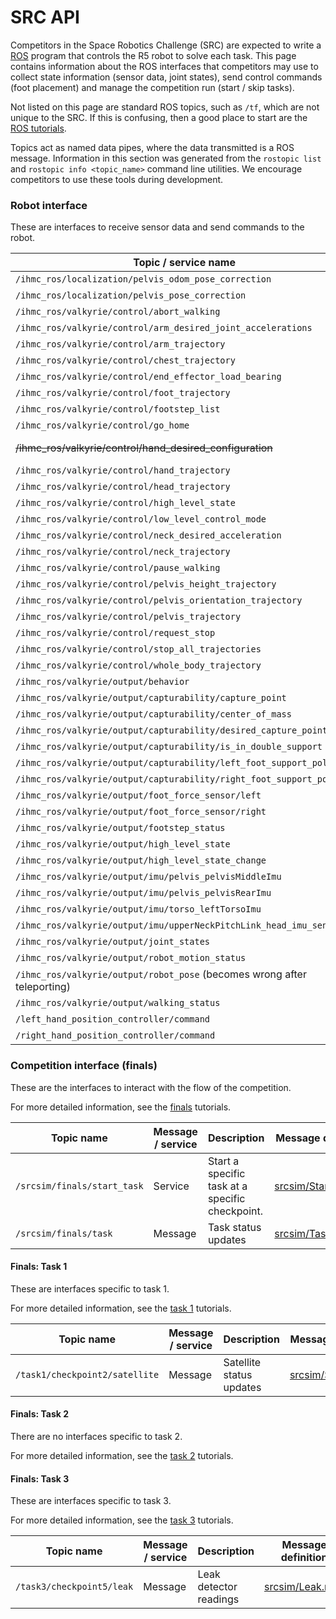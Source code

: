 # SRC API

Competitors in the Space Robotics Challenge (SRC) are expected to write a
[ROS](http://ros.org) program that controls the R5 robot to solve each task.
This page contains information about the ROS interfaces that competitors may
use to collect state information (sensor data, joint states), send control
commands (foot placement) and manage the competition run (start / skip tasks).

Not listed on this page are standard ROS topics, such as `/tf`, which are not
unique to the SRC. If this is confusing, then a good place to start are the
[ROS tutorials](http://wiki.ros.org/ROS/Tutorials).

Topics act as named data pipes, where the data transmitted is a ROS message.
Information in this section was generated from the `rostopic list` and
`rostopic info <topic_name>` command line utilities. We encourage competitors
to use these tools during development.

### Robot interface

These are interfaces to receive sensor data and send commands to the robot.

Topic / service name | Message type
---------- | ------------
`/ihmc_ros/localization/pelvis_odom_pose_correction` | [nav_msgs/Odometry](http://docs.ros.org/api/nav_msgs/html/msg/Odometry.html)
`/ihmc_ros/localization/pelvis_pose_correction` | [geometry_msgs/PoseStamped](http://docs.ros.org/api/geometry_msgs/html/msg/PoseStamped.html)
`/ihmc_ros/valkyrie/control/abort_walking` | [ihmc_msgs/AbortWalkingRosMessage](https://github.com/ihmcrobotics/ihmc_ros_core/blob/develop/ihmc_msgs/msg/AbortWalkingRosMessage.msg)
`/ihmc_ros/valkyrie/control/arm_desired_joint_accelerations` | [ihmc_msgs/ArmDesiredAccelerationsRosMessage](https://github.com/ihmcrobotics/ihmc_ros_core/blob/develop/ihmc_msgs/msg/ArmDesiredAccelerationsRosMessage.msg)
`/ihmc_ros/valkyrie/control/arm_trajectory` | [ihmc_msgs/ArmTrajectoryRosMessage](https://github.com/ihmcrobotics/ihmc_ros_core/blob/develop/ihmc_msgs/msg/ArmTrajectoryRosMessage.msg)
`/ihmc_ros/valkyrie/control/chest_trajectory` | [ihmc_msgs/ChestTrajectoryRosMessage](https://github.com/ihmcrobotics/ihmc_ros_core/blob/develop/ihmc_msgs/msg/ChestTrajectoryRosMessage.msg)
`/ihmc_ros/valkyrie/control/end_effector_load_bearing` | [ihmc_msgs/EndEffectorLoadBearingRosMessage](https://github.com/ihmcrobotics/ihmc_ros_core/blob/develop/ihmc_msgs/msg/EndEffectorLoadBearingRosMessage.msg)
`/ihmc_ros/valkyrie/control/foot_trajectory` | [ihmc_msgs/FootTrajectoryRosMessage](https://github.com/ihmcrobotics/ihmc_ros_core/blob/develop/ihmc_msgs/msg/FootTrajectoryRosMessage.msg)
`/ihmc_ros/valkyrie/control/footstep_list` | [ihmc_msgs/FootstepDataListRosMessage](https://github.com/ihmcrobotics/ihmc_ros_core/blob/develop/ihmc_msgs/msg/FootstepDataListRosMessage.msg)
`/ihmc_ros/valkyrie/control/go_home` | [ihmc_msgs/GoHomeRosMessage](https://github.com/ihmcrobotics/ihmc_ros_core/blob/develop/ihmc_msgs/msg/GoHomeRosMessage.msg)
~~/ihmc_ros/valkyrie/control/hand_desired_configuration~~ | [~~ihmc_msgs/HandDesiredConfigurationRosMessage~~](https://github.com/ihmcrobotics/ihmc_ros_core/blob/develop/ihmc_msgs/msg/HandDesiredConfigurationRosMessage.msg), this topic is not in use
`/ihmc_ros/valkyrie/control/hand_trajectory` | [ihmc_msgs/HandTrajectoryRosMessage](https://github.com/ihmcrobotics/ihmc_ros_core/blob/develop/ihmc_msgs/msg/HandTrajectoryRosMessage.msg)
`/ihmc_ros/valkyrie/control/head_trajectory` | [ihmc_msgs/HeadTrajectoryRosMessage](https://github.com/ihmcrobotics/ihmc_ros_core/blob/develop/ihmc_msgs/msg/HeadTrajectoryRosMessage.msg)
`/ihmc_ros/valkyrie/control/high_level_state` | [ihmc_msgs/HighLevelStateRosMessage](https://github.com/ihmcrobotics/ihmc_ros_core/blob/develop/ihmc_msgs/msg/HighLevelStateRosMessage.msg)
`/ihmc_ros/valkyrie/control/low_level_control_mode` | [ihmc_valkyrie_ros/ValkyrieLowLevelControlModeRosMessage](https://github.com/ihmcrobotics/ihmc_valkyrie_ros/blob/develop/msg/ValkyrieLowLevelControlModeRosMessage.msg)
`/ihmc_ros/valkyrie/control/neck_desired_acceleration` | [ihmc_msgs/NeckDesiredAccelerationsRosMessage](https://github.com/ihmcrobotics/ihmc_ros_core/blob/develop/ihmc_msgs/msg/NeckDesiredAccelerationsRosMessage.msg)
`/ihmc_ros/valkyrie/control/neck_trajectory` | [ihmc_msgs/NeckTrajectoryRosMessage](https://github.com/ihmcrobotics/ihmc_ros_core/blob/develop/ihmc_msgs/msg/NeckTrajectoryRosMessage.msg)
`/ihmc_ros/valkyrie/control/pause_walking` | [ihmc_msgs/PauseWalkingRosMessage](https://github.com/ihmcrobotics/ihmc_ros_core/blob/develop/ihmc_msgs/msg/PauseWalkingRosMessage.msg)
`/ihmc_ros/valkyrie/control/pelvis_height_trajectory` | [ihmc_msgs/PelvisHeightTrajectoryRosMessage](https://github.com/ihmcrobotics/ihmc_ros_core/blob/develop/ihmc_msgs/msg/PelvisHeightTrajectoryRosMessage.msg)
`/ihmc_ros/valkyrie/control/pelvis_orientation_trajectory` | [ihmc_msgs/PelvisOrientationTrajectoryRosMessage](https://github.com/ihmcrobotics/ihmc_ros_core/blob/develop/ihmc_msgs/msg/PelvisOrientationTrajectoryRosMessage.msg)
`/ihmc_ros/valkyrie/control/pelvis_trajectory` | [ihmc_msgs/PelvisTrajectoryRosMessage](https://github.com/ihmcrobotics/ihmc_ros_core/blob/develop/ihmc_msgs/msg/PelvisTrajectoryRosMessage.msg)
`/ihmc_ros/valkyrie/control/request_stop` | [std_msgs/Empty](http://docs.ros.org/api/std_msgs/html/msg/Empty.html)
`/ihmc_ros/valkyrie/control/stop_all_trajectories` | [ihmc_msgs/StopAllTrajectoryRosMessage](https://github.com/ihmcrobotics/ihmc_ros_core/blob/develop/ihmc_msgs/msg/StopAllTrajectoryRosMessage.msg)
`/ihmc_ros/valkyrie/control/whole_body_trajectory` | [ihmc_msgs/WholeBodyTrajectoryRosMessage](https://github.com/ihmcrobotics/ihmc_ros_core/blob/develop/ihmc_msgs/msg/WholeBodyTrajectoryRosMessage.msg)
`/ihmc_ros/valkyrie/output/behavior` | [std_msgs/Int32](http://docs.ros.org/api/std_msgs/html/msg/Int32.html)
`/ihmc_ros/valkyrie/output/capturability/capture_point` | [ihmc_msgs/Point2dRosMessage](https://github.com/ihmcrobotics/ihmc_ros_core/blob/develop/ihmc_msgs/msg/Point2dRosMessage.msg)
`/ihmc_ros/valkyrie/output/capturability/center_of_mass` | [geometry_msgs/Point32](http://docs.ros.org/api/geometry_msgs/html/msg/Point32.html)
`/ihmc_ros/valkyrie/output/capturability/desired_capture_point` | [ihmc_msgs/Point2dRosMessage](https://github.com/ihmcrobotics/ihmc_ros_core/blob/develop/ihmc_msgs/msg/Point2dRosMessage.msg)
`/ihmc_ros/valkyrie/output/capturability/is_in_double_support` | [std_msgs/Bool](http://docs.ros.org/api/std_msgs/html/msg/Bool.html)
`/ihmc_ros/valkyrie/output/capturability/left_foot_support_polygon` | [ihmc_msgs/SupportPolygonRosMessage](https://github.com/ihmcrobotics/ihmc_ros_core/blob/develop/ihmc_msgs/msg/SupportPolygonRosMessage.msg)
`/ihmc_ros/valkyrie/output/capturability/right_foot_support_polygon` | [ihmc_msgs/SupportPolygonRosMessage](https://github.com/ihmcrobotics/ihmc_ros_core/blob/develop/ihmc_msgs/msg/SupportPolygonRosMessage.msg)
`/ihmc_ros/valkyrie/output/foot_force_sensor/left` | [geometry_msgs/WrenchStamped](http://docs.ros.org/api/geometry_msgs/html/msg/WrenchStamped.html)
`/ihmc_ros/valkyrie/output/foot_force_sensor/right` | [geometry_msgs/WrenchStamped](http://docs.ros.org/api/geometry_msgs/html/msg/WrenchStamped.html)
`/ihmc_ros/valkyrie/output/footstep_status` | [ihmc_msgs/FootstepStatusRosMessage](https://github.com/ihmcrobotics/ihmc_ros_core/blob/develop/ihmc_msgs/msg/FootstepStatusRosMessage.msg)
`/ihmc_ros/valkyrie/output/high_level_state` | [ihmc_msgs/HighLevelStateRosMessage](https://github.com/ihmcrobotics/ihmc_ros_core/blob/develop/ihmc_msgs/msg/HighLevelStateRosMessage.msg)
`/ihmc_ros/valkyrie/output/high_level_state_change` | [ihmc_msgs/HighLevelStateChangeStatusRosMessage](https://github.com/ihmcrobotics/ihmc_ros_core/blob/develop/ihmc_msgs/msg/HighLevelStateChangeStatusRosMessage.msg)
`/ihmc_ros/valkyrie/output/imu/pelvis_pelvisMiddleImu` | [sensor_msgs/Imu](http://docs.ros.org/api/sensor_msgs/html/msg/Imu.html)
`/ihmc_ros/valkyrie/output/imu/pelvis_pelvisRearImu` | [sensor_msgs/Imu](http://docs.ros.org/api/sensor_msgs/html/msg/Imu.html)
`/ihmc_ros/valkyrie/output/imu/torso_leftTorsoImu` | [sensor_msgs/Imu](http://docs.ros.org/api/sensor_msgs/html/msg/Imu.html)
`/ihmc_ros/valkyrie/output/imu/upperNeckPitchLink_head_imu_sensor` | [sensor_msgs/Imu](http://docs.ros.org/api/sensor_msgs/html/msg/Imu.html)
`/ihmc_ros/valkyrie/output/joint_states` | [sensor_msgs/JointState](http://docs.ros.org/api/sensor_msgs/html/msg/JointState.html)
`/ihmc_ros/valkyrie/output/robot_motion_status` | [std_msgs/String](http://docs.ros.org/api/std_msgs/html/msg/String.html)
`/ihmc_ros/valkyrie/output/robot_pose` (becomes wrong after teleporting) | [nav_msgs/Odometry](http://docs.ros.org/api/nav_msgs/html/msg/Odometry.html)
`/ihmc_ros/valkyrie/output/walking_status` | [ihmc_msgs/WalkingStatusRosMessage](https://github.com/ihmcrobotics/ihmc_ros_core/blob/develop/ihmc_msgs/msg/WalkingStatusRosMessage.msg)
`/left_hand_position_controller/command` | [std_msgs/Float64MultiArray](http://docs.ros.org/api/std_msgs/html/msg/Float64MultiArray.html)
`/right_hand_position_controller/command` | [std_msgs/Float64MultiArray](http://docs.ros.org/api/std_msgs/html/msg/Float64MultiArray.html)

### Competition interface (finals)

These are the interfaces to interact with the flow of the competition.

For more detailed information, see the [finals](https://bitbucket.org/osrf/srcsim/wiki/finals) tutorials.

Topic name | Message / service | Description | Message definition
---------- | ----------------- | ----------- | ----------------
`/srcsim/finals/start_task` | Service | Start a specific task at a specific checkpoint. | [srcsim/StartTask.srv](https://bitbucket.org/osrf/srcsim/raw/default/srv/StartTask.srv)
`/srcsim/finals/task` | Message | Task status updates | [srcsim/Task.msg](https://bitbucket.org/osrf/srcsim/raw/default/msg/Task.msg)

#### Finals: Task 1

These are interfaces specific to task 1.

For more detailed information, see the [task 1](https://bitbucket.org/osrf/srcsim/wiki/finals_task1) tutorials.

Topic name | Message / service | Description | Message definition
---------- | ----------------- | ----------- | ----------------
`/task1/checkpoint2/satellite` | Message | Satellite status updates | [srcsim/Satellite.msg](https://bitbucket.org/osrf/srcsim/raw/default/msg/Satellite.msg)


#### Finals: Task 2

There are no interfaces specific to task 2.

For more detailed information, see the [task 2](https://bitbucket.org/osrf/srcsim/wiki/finals_task2) tutorials.

#### Finals: Task 3

These are interfaces specific to task 3.

For more detailed information, see the [task 3](https://bitbucket.org/osrf/srcsim/wiki/finals_task3) tutorials.

Topic name | Message / service | Description | Message definition
---------- | ----------------- | ----------- | ----------------
`/task3/checkpoint5/leak` | Message | Leak detector readings | [srcsim/Leak.msg](https://bitbucket.org/osrf/srcsim/raw/default/msg/Leak.msg)